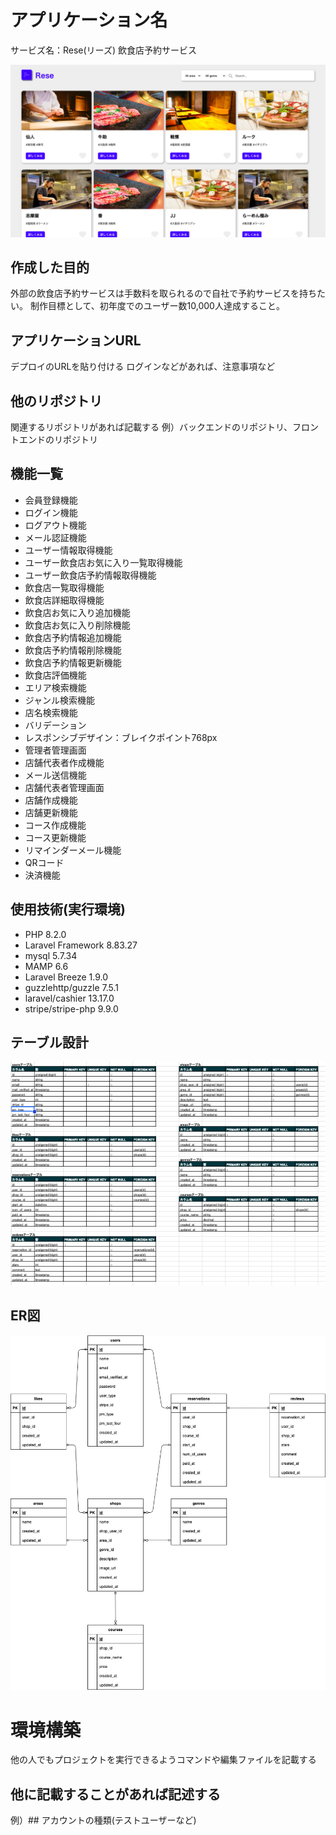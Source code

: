 # アプリケーション名

サービズ名：Rese(リーズ)
飲食店予約サービス
<!-- トップ画面の画像 -->
![トップ画面の画像](index.png)

## 作成した目的

外部の飲食店予約サービスは手数料を取られるので自社で予約サービスを持ちたい。
制作目標として、初年度でのユーザー数10,000人達成すること。

## アプリケーションURL
デプロイのURLを貼り付ける
ログインなどがあれば、注意事項など

## 他のリポジトリ
関連するリポジトリがあれば記載する
例）バックエンドのリポジトリ、フロントエンドのリポジトリ

## 機能一覧

- 会員登録機能
- ログイン機能
- ログアウト機能
- メール認証機能
- ユーザー情報取得機能
- ユーザー飲食店お気に入り一覧取得機能
- ユーザー飲食店予約情報取得機能
- 飲食店一覧取得機能
- 飲食店詳細取得機能
- 飲食店お気に入り追加機能
- 飲食店お気に入り削除機能
- 飲食店予約情報追加機能
- 飲食店予約情報削除機能
- 飲食店予約情報更新機能
- 飲食店評価機能
- エリア検索機能
- ジャンル検索機能
- 店名検索機能
- バリデーション
- レスポンシブデザイン：ブレイクポイント768px
- 管理者管理画面
- 店舗代表者作成機能
- メール送信機能
- 店舗代表者管理画面
- 店舗作成機能
- 店舗更新機能
- コース作成機能
- コース更新機能
- リマインダーメール機能
- QRコード
- 決済機能


## 使用技術(実行環境)
- PHP 8.2.0
- Laravel Framework 8.83.27
- mysql 5.7.34
- MAMP 6.6
- Laravel Breeze 1.9.0
- guzzlehttp/guzzle 7.5.1
- laravel/cashier 13.17.0
- stripe/stripe-php 9.9.0


## テーブル設計
![テーブル設計の画像](tables.png)

## ER図
![ER図の画像](advance-term-project.drawio.png)


# 環境構築
他の人でもプロジェクトを実行できるようコマンドや編集ファイルを記載する

## 他に記載することがあれば記述する
例）## アカウントの種類(テストユーザーなど)
